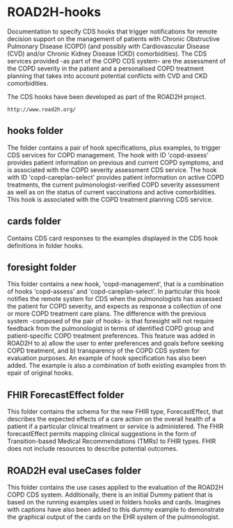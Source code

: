 # ROAD2H-hooks
Documentation to specify CDS hooks that trigger notifications for remote decision support on the management of patients with Chronic Obstructive Pulmonary Disease (COPD) (and possibly with Cardiovascular Disease (CVD) and/or Chronic Kidney Disease (CKD) comorbidities). The CDS services provided -as part of the COPD CDS system- are the assessment of the COPD severity in the patient and a personalised COPD treatment planning that takes into account potential conflicts with CVD and CKD comorbidities.

The CDS hooks have been developed as part of the ROAD2H project.

````
http://www.road2h.org/

`````
## hooks folder
The folder contains a pair of hook specifications, plus examples, to trigger CDS services for COPD management. The hook with ID 'copd-assess' provides patient information on previous and current COPD symptoms, and is associated with the COPD severity assessment CDS service. The hook with ID 'copd-careplan-select' provides patient information on active COPD treatments, the current pulmonologist-verified COPD severity assessment as well as on the status of current vaccinations and active comorbidities. This hook is associated with the COPD treatment planning CDS service.

## cards folder
Contains CDS card responses to the examples displayed in the CDS hook definitions in folder hooks.

## foresight folder
This folder contains a new hook, 'copd-management', that is a combination of hooks 'copd-assess' and 'copd-careplan-select'. In particular this hook notifies the remote system for CDS when the pulmonologists has assessed the patient for COPD severity, and expects as response a collection of one or more COPD treatment care plans. The difference with the previous system -composed of the pair of hooks- is that foresight will not require feedback from the pulmonologist in terms of identified COPD group and patient-specific COPD treatment preferences. This feature was added in ROAD2H to a) allow the user to enter preferences and goals before seeking COPD treatment, and b) transparency of the COPD CDS system for evaluation purposes. An example of hook specification has also been added. The example is also a combination of both existing examples from th epair of original hooks.

## FHIR ForecastEffect folder
This folder contains the schema for the new FHIR type, ForecastEffect, that describes the expected effects of a care action on the overall health of a patient if a particular clinical treatment or service is administered. The FHIR forecastEffect permits mapping clinical suggestions in the form of Transition-based Medical Recommendations (TMRs) to FHIR types. FHIR does not include resources to describe potential outcomes.

## ROAD2H eval useCases folder 
This folder contains the use cases applied to the evaluation of the ROAD2H COPD CDS system. Additionally, there is an initial Dummy patient that is based on the running examples used in folders hooks and cards. Imagines with captions have also been added to this dummy example to demonstrate the graphical output of the cards on the EHR system of the pulmonologist.
